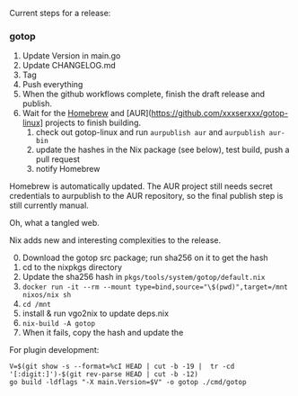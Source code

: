 Current steps for a release:

### gotop
1. Update Version in main.go 
2. Update CHANGELOG.md
3. Tag
4. Push everything
5. When the github workflows complete, finish the draft release and publish.
6. Wait for the [Homebrew](https://github.com/xxxserxxx/homebrew-gotop) and [AUR](https://github.com/xxxserxxx/gotop-linux] projects to finish building.
    1. check out gotop-linux and run `aurpublish aur` and `aurpublish aur-bin`
    2. update the hashes in the Nix package (see below), test build, push a pull request
    3. notify Homebrew

Homebrew is automatically updated.  The AUR project still needs secret
credentials to aurpublish to the AUR repository, so the final publish step is
still currently manual.

Oh, what a tangled web.


Nix adds new and interesting complexities to the release.

0. Download the gotop src package; run sha256 on it to get the hash
1. cd to the nixpkgs directory
2. Update the sha256 hash in `pkgs/tools/system/gotop/default.nix`
2. `docker run -it --rm --mount type=bind,source="\$(pwd)",target=/mnt nixos/nix sh`
3. `cd /mnt`
8. install & run vgo2nix to update deps.nix
7. `nix-build -A gotop`
8. When it fails, copy the hash and update the 


For plugin development:
```
V=$(git show -s --format=%cI HEAD | cut -b -19 |  tr -cd '[:digit:]')-$(git rev-parse HEAD | cut -b -12)
go build -ldflags "-X main.Version=$V" -o gotop ./cmd/gotop
```
